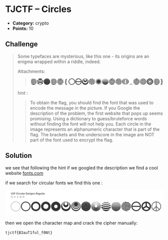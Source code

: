 # TJCTF – Circles

* **Category:** crypto
* **Points:** 10

## Challenge

> Some typefaces are mysterious, like this one - its origins are an enigma wrapped within a riddle, indeed.
>
> Attachments:
> > ![Circles.png](https://github.com/0d12245589/CTF-writeups/raw/master/2020/TJCTF/crypto/circles/images/Circles.png)
>
> hint :
> > To obtain the flag, you should find the font that was used to encode the message in the picture. If you Google the description of the problem, the first website that pops up seems promising. Using a dictionary to guess/bruteforce words without finding the font will not help you. Each circle in the image represents an alphanumeric character that is part of the flag. The brackets and the underscore in the image are NOT part of the font used to encrypt the flag.

## Solution

we see that following the hint if we googled the description we find a cool website [fonts.com](fonts.com)

if we search for circular fonts we find this one :

![Screenshot1.png](https://github.com/0d12245589/CTF-writeups/raw/master/2020/TJCTF/crypto/circles/images/Screenshot1.png)

then we open the character map and crack the cipher manually:

```
tjctf{B3auT1ful_f0Nt}
```

